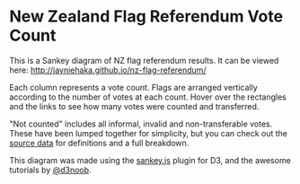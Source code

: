 # New Zealand Flag Referendum Vote Count

This is a Sankey diagram of NZ flag referendum results. It can be viewed here: http://jayniehaka.github.io/nz-flag-referendum/

Each column represents a vote count. Flags are arranged vertically according to the number of votes at each count. Hover over the rectangles and the links to see how many votes were counted and transferred.

"Not counted" includes all informal, invalid and non-transferable votes. These have been lumped together for simplicity, but you can check out the [source data](http://www.electionresults.govt.nz/2015_flag_referendum1/results-by-count-report.html) for definitions and a full breakdown.

This diagram was made using the [sankey.js](https://github.com/d3/d3-plugins/tree/master/sankey) plugin for D3, and the awesome tutorials by [@d3noob](https://twitter.com/d3noob).

